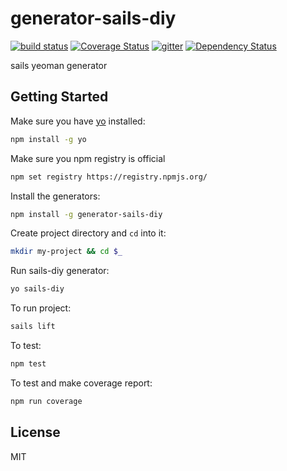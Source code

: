 # generator-sails-diy

[![build status][travis-image]][travis-url]
[![Coverage Status][coveralls-image]][coveralls-url]
[![gitter][gitter-image]][gitter-url]
[![Dependency Status][DependencyStatus-image]][DependencyStatus-url]

[travis-image]: https://api.travis-ci.org/leoliew/generator-sails-diy.svg?branch=master
[travis-url]: https://travis-ci.org/leoliew/generator-sails-diy
[coveralls-image]: https://coveralls.io/repos/leoliew/generator-sails-diy/badge.svg?branch=master
[coveralls-url]: https://coveralls.io/r/leoliew/generator-sails-diy
[gitter-image]: https://badges.gitter.im/leoliew/generator-sails-diy.svg
[gitter-url]: https://gitter.im/leoliew/generator-sails-diy?utm_source=share-link&utm_medium=link&utm_campaign=share-link
[DependencyStatus-image]: https://gemnasium.com/leoliew/generator-sails-diy.svg
[DependencyStatus-url]:https://gemnasium.com/leoliew/generator-sails-diy

sails yeoman generator

## Getting Started

Make sure you have [yo](https://github.com/yeoman/yo) installed:

```bash
npm install -g yo
```
    
Make sure you npm registry is official

```bash
npm set registry https://registry.npmjs.org/
```
  
Install the generators:

```bash
npm install -g generator-sails-diy
```

Create project directory and `cd` into it:

```bash
mkdir my-project && cd $_
```

Run sails-diy generator:

```bash
yo sails-diy
```

To run project:

```bash
sails lift
```

To test:

```bash
npm test
```
To test and make coverage report:

```bash
npm run coverage
```

## License

MIT
